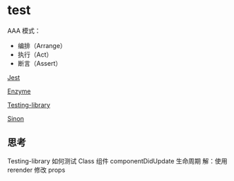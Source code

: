 # test

AAA 模式：

- 编排（Arrange）
- 执行（Act）
- 断言（Assert）

[Jest](https://jestjs.io/docs/jest-object)

[Enzyme](https://enzymejs.github.io/enzyme/)

[Testing-library](https://testing-library.com/docs/)

[Sinon](https://sinonjs.org/)

## 思考

Testing-library 如何测试 Class 组件 componentDidUpdate 生命周期
解：使用 rerender 修改 props
